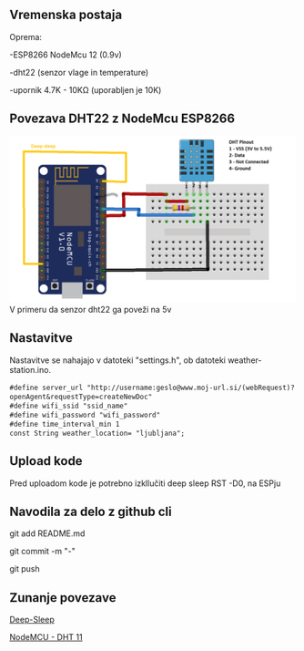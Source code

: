 ## Vremenska postaja 

Oprema:

-ESP8266 NodeMcu 12 (0.9v)

-dht22 (senzor vlage in temperature)

-upornik 4.7K - 10KΩ (uporabljen je 10K)

## Povezava DHT22 z NodeMcu ESP8266

![alt text](https://github.com/dkmet/weather-station/blob/master/images/nodeMcu_dht22.png)
V primeru da senzor dht22 ga poveži na 5v

## Nastavitve

Nastavitve se nahajajo v datoteki "settings.h", ob datoteki weather-station.ino.

```
#define server_url "http://username:geslo@www.moj-url.si/(webRequest)?openAgent&requestType=createNewDoc"
#define wifi_ssid "ssid_name"
#define wifi_password "wifi_password"
#define time_interval_min 1
const String weather_location= "ljubljana";
```
## Upload kode
Pred uploadom kode je potrebno izkllučiti deep sleep RST -D0, na ESPju

## Navodila za delo z github cli

git add README.md

git commit -m "-"

git push

## Zunanje povezave

[Deep-Sleep](https://www.losant.com/blog/making-the-esp8266-low-powered-with-deep-sleep)

[NodeMCU - DHT 11](http://www.iotlearning.net/code/esp8266-code/nodemcu-web-server-showing-dht11-data.php#codesyntax_1)
